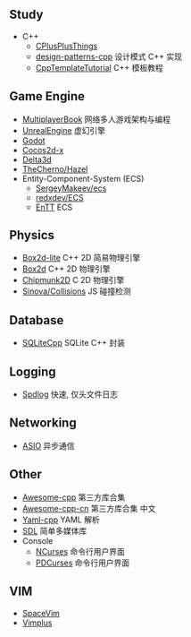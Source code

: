 
Study
-----
- C++
  - [CPlusPlusThings](https://github.com/Light-City/CPlusPlusThings)
  - [design-patterns-cpp](https://github.com/JakubVojvoda/design-patterns-cpp) 设计模式 C++ 实现
  - [CppTemplateTutorial](https://github.com/wuye9036/CppTemplateTutorial) C++ 模板教程

Game Engine
-----------
- [MultiplayerBook](https://github.com/MultiplayerBook/MultiplayerBook) 网络多人游戏架构与编程
- [UnrealEngine](https://github.com/EpicGames/UnrealEngine) 虚幻引擎
- [Godot](https://github.com/godotengine/godot)
- [Cocos2d-x](https://github.com/cocos2d/cocos2d-x)
- [Delta3d](https://github.com/delta3d/delta3d)
- [TheCherno/Hazel](https://github.com/TheCherno/Hazel)
- Entity-Component-System (ECS)
  - [SergeyMakeev/ecs](https://github.com/SergeyMakeev/ecs)
  - [redxdev/ECS](https://github.com/redxdev/ECS)
  - [EnTT](https://github.com/skypjack/entt) ECS

Physics
-------
- [Box2d-lite](https://github.com/erincatto/box2d-lite) C++ 2D 简易物理引擎
- [Box2d](https://github.com/erincatto/box2d) C++ 2D 物理引擎
- [Chipmunk2D](https://github.com/slembcke/Chipmunk2D) C 2D 物理引擎
- [Sinova/Collisions](https://github.com/Sinova/Collisions) JS 碰撞检测

Database
--------
- [SQLiteCpp](https://github.com/SRombauts/SQLiteCpp) SQLite C++ 封装

Logging
-------
- [Spdlog](https://github.com/gabime/spdlog) 快速, 仅头文件日志

Networking
----------
- [ASIO](https://github.com/chriskohlhoff/asio) 异步通信

Other
-----
- [Awesome-cpp](https://github.com/fffaraz/awesome-cpp) 第三方库合集
- [Awesome-cpp-cn](https://github.com/jobbole/awesome-cpp-cn) 第三方库合集 中文
- [Yaml-cpp](https://github.com/jbeder/yaml-cpp) YAML 解析
- [SDL](https://github.com/libsdl-org/SDL) 简单多媒体库
- Console
  - [NCurses](https://github.com/mirror/ncurses) 命令行用户界面
  - [PDCurses](https://github.com/wmcbrine/PDCurses) 命令行用户界面

VIM
---
- [SpaceVim](https://github.com/SpaceVim/SpaceVim)
- [Vimplus](https://github.com/chxuan/vimplus)
